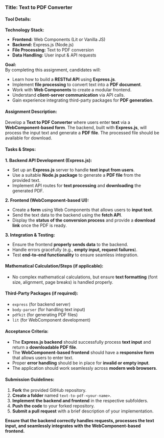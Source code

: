 ### **Title:** Text to PDF Converter  

#### **Tool Details:**  
**Technology Stack:**  
- **Frontend:** Web Components (Lit or Vanilla JS)  
- **Backend:** Express.js (Node.js)  
- **File Processing:** Text to PDF conversion  
- **Data Handling:** User input & API requests  

**Goal:**  
By completing this assignment, candidates will:  
- Learn how to build a **RESTful API** using **Express.js**.  
- Implement **file processing** to convert text into a **PDF document**.  
- Work with **Web Components** to create a modular frontend.  
- Understand **client-server communication** via API calls.  
- Gain experience integrating third-party packages for **PDF generation**.  

#### **Assignment Description:**  
Develop a **Text to PDF Converter** where users enter **text** via a **WebComponent-based form**. The backend, built with **Express.js**, will process the input text and generate a **PDF file**. The processed file should be available for download.  

#### **Tasks & Steps:**  

**1. Backend API Development (Express.js):**  
- Set up an **Express.js** server to handle **text input from users**.  
- Use a suitable **Node.js package** to generate a **PDF file** from the provided text.  
- Implement API routes for **text processing** and **downloading** the generated PDF.  

**2. Frontend (WebComponent-based UI):**  
- Create a **form** using Web Components that allows users to **input text**.  
- Send the text data to the backend using the **fetch API**.  
- Display the **status of the conversion process** and provide a **download link** once the PDF is ready.  

**3. Integration & Testing:**  
- Ensure the frontend **properly sends data** to the backend.  
- Handle errors gracefully (e.g., **empty input, request failures**).  
- Test **end-to-end functionality** to ensure seamless integration.  

#### **Mathematical Calculation/Steps (if applicable):**  
- No complex mathematical calculations, but ensure **text formatting** (font size, alignment, page breaks) is handled properly.  

#### **Third-Party Packages (if required):**  
- `express` (for backend server)  
- `body-parser` (for handling text input)  
- `pdfkit` (for generating PDF files)  
- `lit` (for WebComponent development)  

#### **Acceptance Criteria:**  
- The **Express.js backend** should successfully process **text input** and return a **downloadable PDF file**.  
- The **WebComponent-based frontend** should have a **responsive form** that allows users to enter text.  
- Proper **error handling** should be in place for **invalid or empty input**.  
- The application should work seamlessly across **modern web browsers**.  

#### **Submission Guidelines:**  
1. **Fork** the provided GitHub repository.  
2. **Create a folder** named `text-to-pdf-<your-name>`.  
3. **Implement the backend and frontend** in the respective subfolders.  
4. **Push the code** to your forked repository.  
5. **Submit a pull request** with a brief description of your implementation.  

**Ensure that the backend correctly handles requests, processes the text input, and seamlessly integrates with the WebComponent-based frontend.**  
